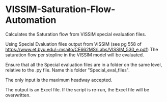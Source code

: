 # VISSIM-Saturation-Flow-Automation
Calculates the Saturation flow from VISSIM special evaluation files.

Using Special Evaluation files output from VISSIM (see pg 558 of https://www.et.byu.edu/~msaito/CE662MS/Labs/VISSIM_530_e.pdf)
The saturation flow per stopline in the VISSIM model will be evaluated.

Ensure that all the Special evaluation files are in a folder on the same level, relative to the .py file. Name this folder "Special_eval_files".

The only input is the maximum headway accepted.

The output is an Excel file. If the script is re-run, the Excel file will be overwritten.
